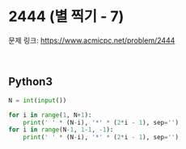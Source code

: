 # 2444 (별 찍기 - 7)

문제 링크: <https://www.acmicpc.net/problem/2444>

<br>

## Python3

```python
N = int(input())

for i in range(1, N+1):
    print(' ' * (N-i), '*' * (2*i - 1), sep='')
for i in range(N-1, 1-1, -1):
    print(' ' * (N-i), '*' * (2*i - 1), sep='')
```
